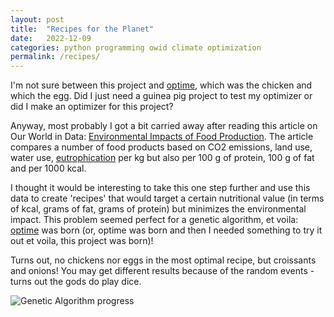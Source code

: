```yaml
---
layout: post
title:  "Recipes for the Planet"
date:   2022-12-09
categories: python programming owid climate optimization
permalink: /recipes/
---
```

I'm not sure between this project and [optime], which was the chicken and which the egg.
Did I just need a guinea pig project to test my optimizer or did I make an optimizer for
this project?

Anyway, most probably I got a bit carried away after reading this article on Our World in Data:
[Environmental Impacts of Food Production][owid]. The article compares a number of food
products based on CO2 emissions, land use, water use, [eutrophication](https://en.wikipedia.org/wiki/Eutrophication)
per kg but also per 100 g of protein, 100 g of fat and per 1000 kcal.

I thought it would be interesting to take this one step further and use this data to create
'recipes' that would target a certain nutritional value (in terms of kcal, grams of fat,
grams of protein) but minimizes the environmental impact. This problem seemed perfect
for a genetic algorithm, et voila: [optime] was born (or, optime was born and then I needed
something to try it out et voila, this project was born)!

Turns out, no chickens nor eggs in the most optimal recipe, but croissants and onions!
You may get different results because of the random events - turns out the gods do play dice.

![Genetic Algorithm progress](/assets/img/optime.png)

[optime]: https://github.com/mtyt/optime
[owid]: https://ourworldindata.org/environmental-impacts-of-food

